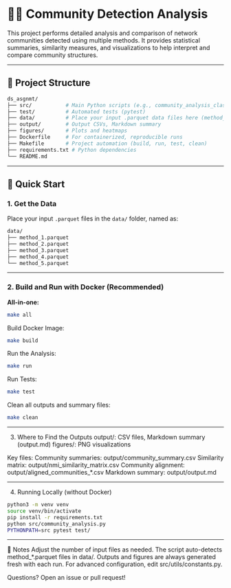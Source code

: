 # 🧑‍🔬 Community Detection Analysis

This project performs detailed analysis and comparison of network communities detected using multiple methods. It provides statistical summaries, similarity measures, and visualizations to help interpret and compare community structures.

---

## 📂 Project Structure

```bash
ds_asgnmt/
├── src/           # Main Python scripts (e.g., community_analysis_class.py)
├── test/          # Automated tests (pytest)
├── data/          # Place your input .parquet data files here (method_{number}.parquet)
├── output/        # Output CSVs, Markdown summary
├── figures/       # Plots and heatmaps
├── Dockerfile     # For containerized, reproducible runs
├── Makefile       # Project automation (build, run, test, clean)
├── requirements.txt # Python dependencies
└── README.md
```


---

## 🚀 Quick Start

### 1. **Get the Data**

Place your input `.parquet` files in the `data/` folder, named as:

```bash
data/
├── method_1.parquet
├── method_2.parquet
├── method_3.parquet
├── method_4.parquet
└── method_5.parquet
```


---

### 2. **Build and Run with Docker (Recommended)**

**All-in-one:**
```bash
make all
```
Build Docker Image:
```bash
make build
```
Run the Analysis:
```bash
make run
```
Run Tests:
```bash
make test
```
Clean all outputs and summary files:
```bash
make clean
```

---

3. Where to Find the Outputs
output/: CSV files, Markdown summary (output.md)
figures/: PNG visualizations

Key files:
Community summaries: output/community_summary.csv
Similarity matrix: output/nmi_similarity_matrix.csv
Community alignment: output/aligned_communities_*.csv
Markdown summary: output/output.md

---


4. Running Locally (without Docker)
```bash
python3 -m venv venv
source venv/bin/activate
pip install -r requirements.txt
python src/community_analysis.py
PYTHONPATH=src pytest test/
```

---

📝 Notes
Adjust the number of input files as needed. The script auto-detects method_*.parquet files in data/.
Outputs and figures are always generated fresh with each run.
For advanced configuration, edit src/utils/constants.py.

Questions?
Open an issue or pull request!